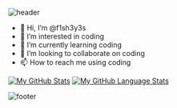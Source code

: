 ![header](https://capsule-render.vercel.app/api?type=Waving&color=auto&height=300&section=header&text=Welcome!)
- 👋 Hi, I’m @f1sh3y3s
- 👀 I’m interested in coding
- 🌱 I’m currently learning coding
- 💞️ I’m looking to collaborate on coding
- 📫 How to reach me using coding

[![My GitHub Stats](https://github-readme-stats.vercel.app/api/?username=f1sh3y3s&count_private=true&theme=blue-green&show_icons=true)]()
[![My GitHub Language Stats](https://github-readme-stats.vercel.app/api/top-langs/?username=f1sh3y3s&layout=compact&theme=blue-green)]()


<!---
f1sh3y3s/f1sh3y3s is a ✨ special ✨ repository because its `README.md` (this file) appears on your GitHub profile.
You can click the Preview link to take a look at your changes.
--->
![footer](https://capsule-render.vercel.app/api?type=Waving&color=auto&height=100&section=footer)
